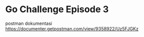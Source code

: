 # Go Challenge Episode 3

postman dokumentasi
https://documenter.getpostman.com/view/9358922/Uz5FJGKz